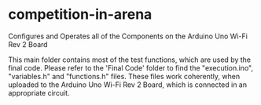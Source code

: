 # competition-in-arena
Configures and Operates all of the Components on the Arduino Uno Wi-Fi Rev 2 Board

This main folder contains most of the test functions, which are used by the final code.
Please refer to the 'Final Code' folder to find the "execution.ino", "variables.h" and "functions.h" files.
These files work coherently, when uploaded to the Arduino Uno Wi-Fi Rev 2 Board, which is connected in an appropriate circuit.
